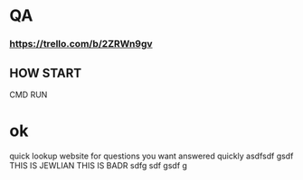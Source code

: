 # QA

### https://trello.com/b/2ZRWn9gv

## HOW START

CMD
RUN

# ok

quick lookup website for questions you want answered quickly
asdfsdf
gsdf\
THIS IS JEWLIAN THIS IS BADR
sdfg
sdf
gsdf
g
